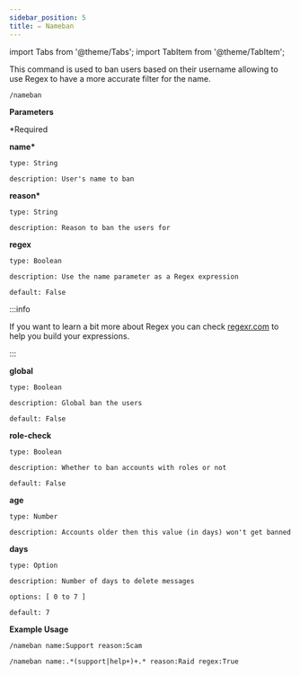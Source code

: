 ```yaml
---
sidebar_position: 5
title: ✏️ Nameban
---
```


<!-- Imports -->
import Tabs from '@theme/Tabs';
import TabItem from '@theme/TabItem';

<!-- Documentation -->
This command is used to ban users based on their username allowing to use Regex to have a more accurate filter for the name.

```
/nameban
```

**Parameters**

\*Required

**name\***

    type: String

    description: User's name to ban

**reason\***

    type: String

    description: Reason to ban the users for

**regex**

    type: Boolean

    description: Use the name parameter as a Regex expression

    default: False

:::info

If you want to learn a bit more about Regex you can check [regexr.com](https://regexr.com) to help you build your expressions.

:::

**global**

    type: Boolean

    description: Global ban the users

    default: False

**role-check**

    type: Boolean

    description: Whether to ban accounts with roles or not

    default: False

**age**

    type: Number

    description: Accounts older then this value (in days) won't get banned

**days**

    type: Option

    description: Number of days to delete messages

    options: [ 0 to 7 ]

    default: 7

**Example Usage**

<Tabs>
<TabItem value="withname" label="Usage with Name" default>

```
/nameban name:Support reason:Scam
```

</TabItem>
<TabItem value="withregex" label="Usage with Regex">

```
/nameban name:.*(support|help+)+.* reason:Raid regex:True
```

</TabItem>
</Tabs>
    